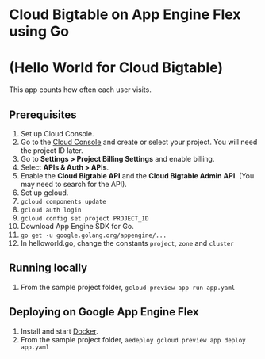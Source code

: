 # Cloud Bigtable on App Engine Flex using Go
# (Hello World for Cloud Bigtable)

This app counts how often each user visits.

## Prerequisites

1. Set up Cloud Console.
  1. Go to the [Cloud Console](https://cloud.google.com/console) and create or select your project.
     You will need the project ID later.
  1. Go to **Settings > Project Billing Settings** and enable billing.
  1. Select **APIs & Auth > APIs**.
  1. Enable the **Cloud Bigtable API** and the **Cloud Bigtable Admin API**.
  (You may need to search for the API).
1. Set up gcloud.
  1. `gcloud components update`
  1. `gcloud auth login`
  1. `gcloud config set project PROJECT_ID`
1. Download App Engine SDK for Go.
  1. `go get -u google.golang.org/appengine/...`
1. In helloworld.go, change the constants `project`, `zone` and `cluster`

## Running locally

1. From the sample project folder, `gcloud preview app run app.yaml`

## Deploying on Google App Engine Flex

1. Install and start [Docker](https://cloud.google.com/appengine/docs/managed-vms/getting-started#install_docker).
1. From the sample project folder, `aedeploy gcloud preview app deploy app.yaml`
